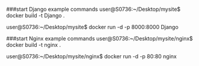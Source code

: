 ###start Django example commands
user@S0736:~/Desktop/mysite$ docker build -t Django .

user@S0736:~/Desktop/mysite$ docker run -d -p 8000:8000 Django


###start Nginx example commands
user@S0736:~/Desktop/mysite/nginx$ docker build -t nginx .

user@S0736:~/Desktop/mysite/nginx$ docker run -d -p 80:80 nginx


